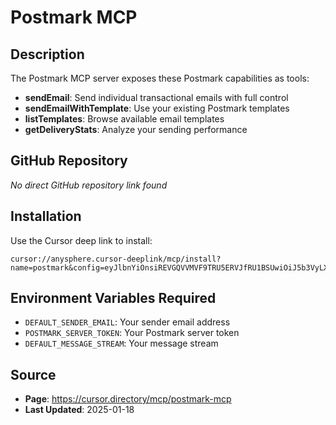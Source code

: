 # Postmark MCP

## Description
The Postmark MCP server exposes these Postmark capabilities as tools:

- **sendEmail**: Send individual transactional emails with full control
- **sendEmailWithTemplate**: Use your existing Postmark templates
- **listTemplates**: Browse available email templates
- **getDeliveryStats**: Analyze your sending performance

## GitHub Repository
*No direct GitHub repository link found*

## Installation
Use the Cursor deep link to install:
```
cursor://anysphere.cursor-deeplink/mcp/install?name=postmark&config=eyJlbnYiOnsiREVGQVVMVF9TRU5ERVJfRU1BSUwiOiJ5b3VyLXNlbmRlci1lbWFpbEBleGFtcGxlLmNvbSIsIlBPU1RNQVJLX1NFUlZFUl9UT0tFTiI6InlvdXItcG9zdG1hcmstc2VydmVyLXRva2VuIiwiREVGQVVMVF9NRVNTQUdFX1NUUkVBTSI6InlvdXItbWVzc2FnZS1zdHJlYW0ifSwiY29tbWFuZCI6Im5vZGUgcGF0aC90by9wb3N0bWFyay1tY3AvaW5kZXguanMifQ%3D%3D
```

## Environment Variables Required
- `DEFAULT_SENDER_EMAIL`: Your sender email address
- `POSTMARK_SERVER_TOKEN`: Your Postmark server token
- `DEFAULT_MESSAGE_STREAM`: Your message stream

## Source
- **Page**: https://cursor.directory/mcp/postmark-mcp
- **Last Updated**: 2025-01-18
